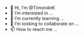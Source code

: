 - 👋 Hi, I’m @Timon4nK
- 👀 I’m interested in ...
- 🌱 I’m currently learning ...
- 💞️ I’m looking to collaborate on ...
- 📫 How to reach me ...

<!---
Timon4nK/Timon4nK is a ✨ special ✨ repository because its `README.md` (this file) appears on your GitHub profile.
You can click the Preview link to take a look at your changes.
--->
